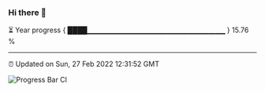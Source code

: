 ### Hi there 👋

⏳ Year progress { ████▁▁▁▁▁▁▁▁▁▁▁▁▁▁▁▁▁▁▁▁▁▁▁▁▁▁ } 15.76 %

---

⏰ Updated on Sun, 27 Feb 2022 12:31:52 GMT

![Progress Bar CI](https://github.com/ZhaoGui/ZhaoGui/workflows/Progress%20Bar%20CI/badge.svg)
